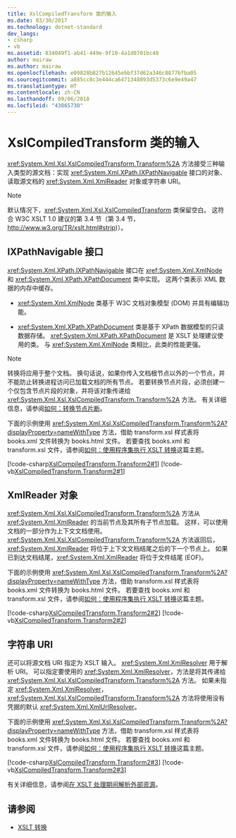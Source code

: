 ```yaml
---
title: XslCompiledTransform 类的输入
ms.date: 03/30/2017
ms.technology: dotnet-standard
dev_langs:
- csharp
- vb
ms.assetid: 834049f1-ab41-449e-9f10-4a1d0701bc48
author: mairaw
ms.author: mairaw
ms.openlocfilehash: e09828b827b12645ebbf37d62a346c8877bfba05
ms.sourcegitcommit: a885cc8c3e444ca6471348893d5373c6e9e49a47
ms.translationtype: HT
ms.contentlocale: zh-CN
ms.lasthandoff: 09/06/2018
ms.locfileid: "43865730"
---
```

# <a name="inputs-to-the-xslcompiledtransform-class"></a>XslCompiledTransform 类的输入
<xref:System.Xml.Xsl.XslCompiledTransform.Transform%2A> 方法接受三种输入类型的源文档：实现 <xref:System.Xml.XPath.IXPathNavigable> 接口的对象、读取源文档的 <xref:System.Xml.XmlReader> 对象或字符串 URI。  
  
> [!NOTE]
>  默认情况下，<xref:System.Xml.Xsl.XslCompiledTransform> 类保留空白。 这符合 W3C XSLT 1.0 建议的第 3.4 节（第 3.4 节， http://www.w3.org/TR/xslt.html#strip)）。  
  
## <a name="ixpathnavigable-interface"></a>IXPathNavigable 接口  
 <xref:System.Xml.XPath.IXPathNavigable> 接口在 <xref:System.Xml.XmlNode> 和 <xref:System.Xml.XPath.XPathDocument> 类中实现。 这两个类表示 XML 数据的内存中缓存。  
  
-   <xref:System.Xml.XmlNode> 类基于 W3C 文档对象模型 (DOM) 并具有编辑功能。  
  
-   <xref:System.Xml.XPath.XPathDocument> 类是基于 XPath 数据模型的只读数据存储。 <xref:System.Xml.XPath.XPathDocument> 是 XSLT 处理建议使用的类。 与 <xref:System.Xml.XmlNode> 类相比，此类的性能更强。  
  
> [!NOTE]
>  转换将应用于整个文档。 换句话说，如果你传入文档根节点以外的一个节点，并不能防止转换进程访问已加载文档的所有节点。 若要转换节点片段，必须创建一个仅包含节点片段的对象，并将该对象传递给 <xref:System.Xml.Xsl.XslCompiledTransform.Transform%2A> 方法。 有关详细信息，请参阅[如何：转换节点片断](../../../../docs/standard/data/xml/how-to-transform-a-node-fragment.md)。  
  
 下面的示例使用 <xref:System.Xml.Xsl.XslCompiledTransform.Transform%2A?displayProperty=nameWithType> 方法，借助 transform.xsl 样式表将 books.xml 文件转换为 books.html 文件。 若要查找 books.xml 和 transform.xsl 文件，请参阅[如何：使用程序集执行 XSLT 转换](../../../../docs/standard/data/xml/how-to-perform-an-xslt-transformation-by-using-an-assembly.md)这篇主题。  
  
 [!code-csharp[XslCompiledTransform.Transform2#1](../../../../samples/snippets/csharp/VS_Snippets_Data/XslCompiledTransform.Transform2/CS/Program.cs#1)]
 [!code-vb[XslCompiledTransform.Transform2#1](../../../../samples/snippets/visualbasic/VS_Snippets_Data/XslCompiledTransform.Transform2/VB/Module1.vb#1)]  
  
## <a name="xmlreader-object"></a>XmlReader 对象  
 <xref:System.Xml.Xsl.XslCompiledTransform.Transform%2A> 方法从 <xref:System.Xml.XmlReader> 的当前节点及其所有子节点加载。 这样，可以使用文档的一部分作为上下文文档使用。 <xref:System.Xml.Xsl.XslCompiledTransform.Transform%2A> 方法返回后，<xref:System.Xml.XmlReader> 将位于上下文文档结尾之后的下一个节点上。 如果已到达文档结尾，<xref:System.Xml.XmlReader> 将位于文件结尾 (EOF)。  
  
 下面的示例使用 <xref:System.Xml.Xsl.XslCompiledTransform.Transform%2A?displayProperty=nameWithType> 方法，借助 transform.xsl 样式表将 books.xml 文件转换为 books.html 文件。 若要查找 books.xml 和 transform.xsl 文件，请参阅[如何：使用程序集执行 XSLT 转换](../../../../docs/standard/data/xml/how-to-perform-an-xslt-transformation-by-using-an-assembly.md)这篇主题。  
  
 [!code-csharp[XslCompiledTransform.Transform2#2](../../../../samples/snippets/csharp/VS_Snippets_Data/XslCompiledTransform.Transform2/CS/Program.cs#2)]
 [!code-vb[XslCompiledTransform.Transform2#2](../../../../samples/snippets/visualbasic/VS_Snippets_Data/XslCompiledTransform.Transform2/VB/Module1.vb#2)]  
  
## <a name="string-uri"></a>字符串 URI  
 还可以将源文档 URI 指定为 XSLT 输入。 <xref:System.Xml.XmlResolver> 用于解析 URI。 可以指定要使用的 <xref:System.Xml.XmlResolver>，方法是将其传递给 <xref:System.Xml.Xsl.XslCompiledTransform.Transform%2A> 方法。 如果未指定 <xref:System.Xml.XmlResolver>，<xref:System.Xml.Xsl.XslCompiledTransform.Transform%2A> 方法将使用没有凭据的默认 <xref:System.Xml.XmlUrlResolver>。  
  
 下面的示例使用 <xref:System.Xml.Xsl.XslCompiledTransform.Transform%2A?displayProperty=nameWithType> 方法，借助 transform.xsl 样式表将 books.xml 文件转换为 books.html 文件。 若要查找 books.xml 和 transform.xsl 文件，请参阅[如何：使用程序集执行 XSLT 转换](../../../../docs/standard/data/xml/how-to-perform-an-xslt-transformation-by-using-an-assembly.md)这篇主题。  
  
 [!code-csharp[XslCompiledTransform.Transform2#3](../../../../samples/snippets/csharp/VS_Snippets_Data/XslCompiledTransform.Transform2/CS/Program.cs#3)]
 [!code-vb[XslCompiledTransform.Transform2#3](../../../../samples/snippets/visualbasic/VS_Snippets_Data/XslCompiledTransform.Transform2/VB/Module1.vb#3)]  
  
 有关详细信息，请参阅[在 XSLT 处理期间解析外部资源](../../../../docs/standard/data/xml/resolving-external-resources-during-xslt-processing.md)。  
  
## <a name="see-also"></a>请参阅

- [XSLT 转换](../../../../docs/standard/data/xml/xslt-transformations.md)

